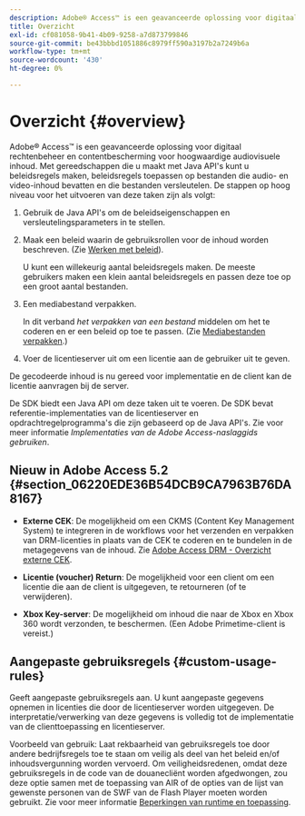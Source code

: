 ```yaml
---
description: Adobe® Access™ is een geavanceerde oplossing voor digitaal rechtenbeheer en contentbescherming voor hoogwaardige audiovisuele inhoud. Met gereedschappen die u maakt met Java API's kunt u beleidsregels maken, beleidsregels toepassen op bestanden die audio- en video-inhoud bevatten en die bestanden versleutelen. De stappen op hoog niveau voor het uitvoeren van deze taken zijn als volgt
title: Overzicht
exl-id: cf081058-9b41-4b09-9258-a7d873799846
source-git-commit: be43bbbd1051886c8979ff590a3197b2a7249b6a
workflow-type: tm+mt
source-wordcount: '430'
ht-degree: 0%

---
```


# Overzicht {#overview}

Adobe® Access™ is een geavanceerde oplossing voor digitaal rechtenbeheer en contentbescherming voor hoogwaardige audiovisuele inhoud. Met gereedschappen die u maakt met Java API&#39;s kunt u beleidsregels maken, beleidsregels toepassen op bestanden die audio- en video-inhoud bevatten en die bestanden versleutelen. De stappen op hoog niveau voor het uitvoeren van deze taken zijn als volgt:

1. Gebruik de Java API&#39;s om de beleidseigenschappen en versleutelingsparameters in te stellen.
1. Maak een beleid waarin de gebruiksrollen voor de inhoud worden beschreven. (Zie [Werken met beleid](../../aaxs-protecting-content/content-working-with-policies/content-working-with-policies-overview.md)).

   U kunt een willekeurig aantal beleidsregels maken. De meeste gebruikers maken een klein aantal beleidsregels en passen deze toe op een groot aantal bestanden.

1. Een mediabestand verpakken.

   In dit verband *het verpakken van een bestand* middelen om het te coderen en er een beleid op toe te passen. (Zie [Mediabestanden verpakken](../../aaxs-protecting-content/content-packaging-media-files/content-packaging-media-files-overview.md).)

1. Voer de licentieserver uit om een licentie aan de gebruiker uit te geven.

De gecodeerde inhoud is nu gereed voor implementatie en de client kan de licentie aanvragen bij de server.

De SDK biedt een Java API om deze taken uit te voeren. De SDK bevat referentie-implementaties van de licentieserver en opdrachtregelprogramma&#39;s die zijn gebaseerd op de Java API&#39;s. Zie voor meer informatie *Implementaties van de Adobe Access-naslaggids gebruiken*.

## Nieuw in Adobe Access 5.2 {#section_06220EDE36B54DCB9CA7963B76DA8167}

* **Externe CEK**: De mogelijkheid om een CKMS (Content Key Management System) te integreren in de workflows voor het verzenden en verpakken van DRM-licenties in plaats van de CEK te coderen en te bundelen in de metagegevens van de inhoud. Zie [Adobe Access DRM - Overzicht externe CEK](../../aaxs-drm-xkey-mgmt/aaxs-drm-using-external-cek-overview.md).

* **Licentie (voucher) Return**: De mogelijkheid voor een client om een licentie die aan de client is uitgegeven, te retourneren (of te verwijderen).
* **Xbox Key-server**: De mogelijkheid om inhoud die naar de Xbox en Xbox 360 wordt verzonden, te beschermen. (Een Adobe Primetime-client is vereist.)

## Aangepaste gebruiksregels {#custom-usage-rules}

Geeft aangepaste gebruiksregels aan. U kunt aangepaste gegevens opnemen in licenties die door de licentieserver worden uitgegeven. De interpretatie/verwerking van deze gegevens is volledig tot de implementatie van de clienttoepassing en licentieserver.

Voorbeeld van gebruik: Laat rekbaarheid van gebruiksregels toe door andere bedrijfsregels toe te staan om veilig als deel van het beleid en/of inhoudsvergunning worden vervoerd. Om veiligheidsredenen, omdat deze gebruiksregels in de code van de douanecliënt worden afgedwongen, zou deze optie samen met de toepassing van AIR of de opties van de lijst van gewenste personen van de SWF van de Flash Player moeten worden gebruikt. Zie voor meer informatie [Beperkingen van runtime en toepassing](../../aaxs-protecting-content/content-introduction/content-usage-rules/content-runtime-application-restrictions/content-allowlist-air.md).
